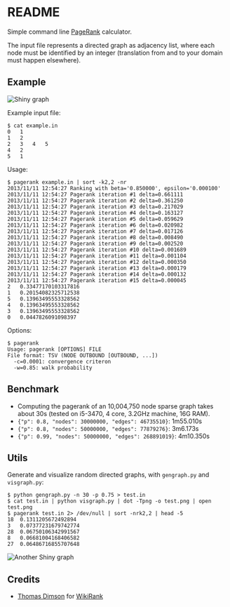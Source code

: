README
======

Simple command line [PageRank](http://infolab.stanford.edu/~backrub/google.html) calculator.

The input file represents a directed graph as adjacency list, where each node
must be identified by an integer (translation from and to your domain must
happen elsewhere).

Example
-------

![Shiny graph](http://i.imgur.com/0ZQYLFl.png)

Example input file:

    $ cat example.in 
    0   1
    1   2
    2   3   4   5
    4   2
    5   1


Usage:

    $ pagerank example.in | sort -k2,2 -nr
    2013/11/11 12:54:27 Ranking with beta='0.850000', epsilon='0.000100'
    2013/11/11 12:54:27 Pagerank iteration #1 delta=0.661111
    2013/11/11 12:54:27 Pagerank iteration #2 delta=0.361250
    2013/11/11 12:54:27 Pagerank iteration #3 delta=0.217029
    2013/11/11 12:54:27 Pagerank iteration #4 delta=0.163127
    2013/11/11 12:54:27 Pagerank iteration #5 delta=0.059629
    2013/11/11 12:54:27 Pagerank iteration #6 delta=0.020982
    2013/11/11 12:54:27 Pagerank iteration #7 delta=0.017126
    2013/11/11 12:54:27 Pagerank iteration #8 delta=0.008490
    2013/11/11 12:54:27 Pagerank iteration #9 delta=0.002520
    2013/11/11 12:54:27 Pagerank iteration #10 delta=0.001689
    2013/11/11 12:54:27 Pagerank iteration #11 delta=0.001104
    2013/11/11 12:54:27 Pagerank iteration #12 delta=0.000350
    2013/11/11 12:54:27 Pagerank iteration #13 delta=0.000179
    2013/11/11 12:54:27 Pagerank iteration #14 delta=0.000132
    2013/11/11 12:54:27 Pagerank iteration #15 delta=0.000045
    2   0.33477170103317816
    1   0.20154082325712538
    5   0.13963495553328562
    4   0.13963495553328562
    3   0.13963495553328562
    0   0.0447826091098397



Options:

    $ pagerank 
    Usage: pagerank [OPTIONS] FILE
    File format: TSV (NODE OUTBOUND [OUTBOUND, ...])
      -c=0.0001: convergence criteron
      -w=0.85: walk probability


Benchmark
---------

* Computing the pagerank of an 10,004,750 node sparse graph takes about 30s (tested on i5-3470, 4 core, 3.2GHz machine, 16G RAM).
* `{"p": 0.8, "nodes": 30000000, "edges": 46735510}`: 1m55.010s
* `{"p": 0.8, "nodes": 50000000, "edges": 77879276}`: 3m6.173s
* `{"p": 0.99, "nodes": 50000000, "edges": 268891019}`: 4m10.350s


Utils
-----

Generate and visualize random directed graphs, with `gengraph.py`
and `visgraph.py`:

    $ python gengraph.py -n 30 -p 0.75 > test.in
    $ cat test.in | python visgraph.py | dot -Tpng -o test.png | open test.png
    $ pagerank test.in 2> /dev/null | sort -nrk2,2 | head -5
    18  0.1311205672492894
    3   0.07377231679742774
    28  0.06750106342991567
    8   0.06681004168406582
    27  0.06486716855707648


![Another Shiny graph](http://i.imgur.com/hzzKtzq.png)


Credits
-------

* [Thomas Dimson](https://github.com/cosbynator) for [WikiRank](https://github.com/cosbynator/WikiRank)
